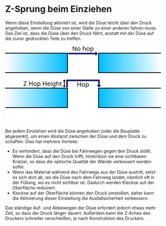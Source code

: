 Z-Sprung beim Einziehen
====
Wenn diese Einstellung aktiviert ist, wird die Düse leicht über den Druck angehoben, wenn die Düse von einer Stelle zu einer anderen fahren muss. Das Ziel ist, dass die Düse über den Druck fährt, anstatt mit der Düse auf die zuvor gedruckten Teile zu treffen.

![Anheben, wenn Z-Sprung aktiviert ist](../images/retraction_hop_enabled.svg)

Bei jedem Einziehen wird die Düse angehoben (oder die Bauplatte abgesenkt), um einen Abstand zwischen der Düse und dem Druck zu schaffen. Dies hat mehrere Vorteile:
* Es verhindert, dass die Düse bei Fahrwegen gegen den Druck stößt. Wenn die Düse auf den Druck trifft, hinterlässt sie eine sichtbaren Kratzer, so dass die optische Qualität der Wände verbessert werden sollte.
* Wenn das Material während des Fahrwegs aus der Düse austritt, setzt es sich dort ab, wo die Düse nach dem Fahrweg landet, nämlich oft in der Füllung, wo es nicht sichtbar ist. Dadurch werden Kleckse auf der Oberfläche reduziert.
* Kleckse auf der Oberfläche können den Druck umstoßen, daher kann die Aktivierung dieser Einstellung die Ausfallsicherheit verbessern.

Das ständige Auf- und Abbewegen der Düse erfordert jedoch etwas mehr Zeit, so dass der Druck länger dauert. Außerdem kann die Z-Achse des Druckers schneller verschleißen, je nach Konstruktion des Druckers.